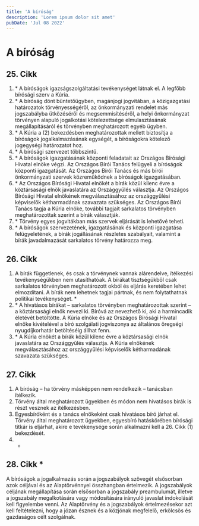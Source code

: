 ```yaml
---
title: 'A bíróság'
description: 'Lorem ipsum dolor sit amet'
pubDate: 'Jul 08 2022'
---
```


# A bíróság

## 25. Cikk
1. \* A bíróságok igazságszolgáltatási tevékenységet látnak el. A legfőbb bírósági szerv a Kúria.
2. \* A bíróság dönt büntetőügyben, magánjogi jogvitában, a közigazgatási határozatok törvényességéről, az önkormányzati rendelet más jogszabályba ütközéséről és megsemmisítéséről, a helyi önkormányzat törvényen alapuló jogalkotási kötelezettsége elmulasztásának megállapításáról és törvényben meghatározott egyéb ügyben.
3. \* A Kúria a (2) bekezdésben meghatározottak mellett biztosítja a bíróságok jogalkalmazásának egységét, a bíróságokra kötelező jogegységi határozatot hoz.
4. \* A bírósági szervezet többszintű.
5. \* A bíróságok igazgatásának központi feladatait az Országos Bírósági Hivatal elnöke végzi. Az Országos Bírói Tanács felügyeli a bíróságok központi igazgatását. Az Országos Bírói Tanács és más bírói önkormányzati szervek közreműködnek a bíróságok igazgatásában.
6. \* Az Országos Bírósági Hivatal elnökét a bírák közül kilenc évre a köztársasági elnök javaslatára az Országgyűlés választja. Az Országos Bírósági Hivatal elnökének megválasztásához az országgyűlési képviselők kétharmadának szavazata szükséges. Az Országos Bírói Tanács tagja a Kúria elnöke, további tagjait sarkalatos törvényben meghatározottak szerint a bírák választják.
7. \* Törvény egyes jogvitákban más szervek eljárását is lehetővé teheti.
8. \* A bíróságok szervezetének, igazgatásának és központi igazgatása felügyeletének, a bírák jogállásának részletes szabályait, valamint a bírák javadalmazását sarkalatos törvény határozza meg.

## 26. Cikk
1. A bírák függetlenek, és csak a törvénynek vannak alárendelve, ítélkezési tevékenységükben nem utasíthatóak. A bírákat tisztségükből csak sarkalatos törvényben meghatározott okból és eljárás keretében lehet elmozdítani. A bírák nem lehetnek tagjai pártnak, és nem folytathatnak politikai tevékenységet. *
2. \* A hivatásos bírákat – sarkalatos törvényben meghatározottak szerint – a köztársasági elnök nevezi ki. Bíróvá az nevezhető ki, aki a harmincadik életévét betöltötte. A Kúria elnöke és az Országos Bírósági Hivatal elnöke kivételével a bíró szolgálati jogviszonya az általános öregségi nyugdíjkorhatár betöltéséig állhat fenn.
3. \* A Kúria elnökét a bírák közül kilenc évre a köztársasági elnök javaslatára az Országgyűlés választja. A Kúria elnökének megválasztásához az országgyűlési képviselők kétharmadának szavazata szükséges.

## 27. Cikk
1. A bíróság – ha törvény másképpen nem rendelkezik – tanácsban ítélkezik.
2. Törvény által meghatározott ügyekben és módon nem hivatásos bírák is részt vesznek az ítélkezésben.
3. Egyesbíróként és a tanács elnökeként csak hivatásos bíró járhat el. Törvény által meghatározott ügyekben, egyesbíró hatáskörében bírósági titkár is eljárhat, akire e tevékenysége során alkalmazni kell a 26. Cikk (1) bekezdését.
4. *

## 28. Cikk *
A bíróságok a jogalkalmazás során a jogszabályok szövegét elsősorban azok céljával és az Alaptörvénnyel összhangban értelmezik. A jogszabályok céljának megállapítása során elsősorban a jogszabály preambulumát, illetve a jogszabály megalkotására vagy módosítására irányuló javaslat indokolását kell figyelembe venni. Az Alaptörvény és a jogszabályok értelmezésekor azt kell feltételezni, hogy a józan észnek és a közjónak megfelelő, erkölcsös és gazdaságos célt szolgálnak.
